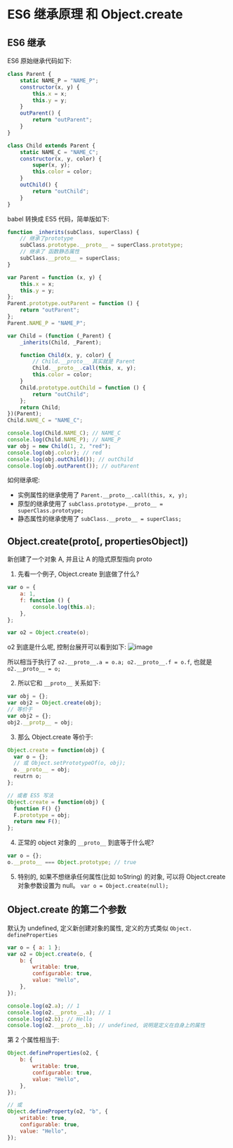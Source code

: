 # ES6 继承原理 和 Object.create

## ES6 继承

ES6 原始继承代码如下:

```javascript
class Parent {
	static NAME_P = "NAME_P";
	constructor(x, y) {
		this.x = x;
		this.y = y;
	}
	outParent() {
		return "outParent";
	}
}

class Child extends Parent {
	static NAME_C = "NAME_C";
	constructor(x, y, color) {
		super(x, y);
		this.color = color;
	}
	outChild() {
		return "outChild";
	}
}
```

babel 转换成 ES5 代码，简单版如下:

```javascript
function _inherits(subClass, superClass) {
	// 继承了prototype
	subClass.prototype.__proto__ = superClass.prototype;
	// 继承了 函数静态属性
	subClass.__proto__ = superClass;
}

var Parent = function (x, y) {
	this.x = x;
	this.y = y;
};
Parent.prototype.outParent = function () {
	return "outParent";
};
Parent.NAME_P = "NAME_P";

var Child = (function (_Parent) {
	_inherits(Child, _Parent);

	function Child(x, y, color) {
		// Child.__proto__ 其实就是 Parent
		Child.__proto__.call(this, x, y);
		this.color = color;
	}
	Child.prototype.outChild = function () {
		return "outChild";
	};
	return Child;
})(Parent);
Child.NAME_C = "NAME_C";

console.log(Child.NAME_C); // NAME_C
console.log(Child.NAME_P); // NAME_P
var obj = new Child(1, 2, "red");
console.log(obj.color); // red
console.log(obj.outChild()); // outChild
console.log(obj.outParent()); // outParent
```

如何继承呢:

- 实例属性的继承使用了 `Parent.__proto__.call(this, x, y);`
- 原型的继承使用了 `subClass.prototype.__proto__ = superClass.prototype;`
- 静态属性的继承使用了 `subClass.__proto__ = superClass;`

## Object.create(proto[, propertiesObject])

新创建了一个对象 A, 并且让 A 的隐式原型指向 proto

1. 先看一个例子, Object.create 到底做了什么?

```javascript
var o = {
	a: 1,
	f: function () {
		console.log(this.a);
	},
};

var o2 = Object.create(o);
```

o2 到底是什么呢, 控制台展开可以看到如下:
![image](https://user-images.githubusercontent.com/32337542/67998065-e7bea800-fc91-11e9-9587-8c5c4905284f.png)

所以相当于执行了
`o2.__proto__.a = o.a; o2.__proto__.f = o.f`, 也就是 `o2.__proto__ = o;`

2. 所以它和 `__proto__` 关系如下:

```javascript
var obj = {};
var obj2 = Object.create(obj);
// 等价于
var obj2 = {};
obj2.__protp__ = obj;
```

3. 那么 Object.create 等价于:

```javascript
Object.create = function(obj) {
  var o = {};
  // 或 Object.setPrototypeOf(o, obj);
  o.__proto__ = obj;
  reutrn o;
};

// 或者 ES5 写法
Object.create = function(obj) {
  function F() {}
  F.prototype = obj;
  return new F();
};
```

4. 正常的 object 对象的 `__proto__` 到底等于什么呢?

```javascript
var o = {};
o.__proto__ === Object.prototype; // true
```

5. 特别的, 如果不想继承任何属性(比如 toString) 的对象, 可以将 Object.create 对象参数设置为 null。
   `var o = Object.create(null);`

## Object.create 的第二个参数

默认为 undefined, 定义新创建对象的属性, 定义的方式类似 `Object. defineProperties`

```javascript
var o = { a: 1 };
var o2 = Object.create(o, {
	b: {
		writable: true,
		configurable: true,
		value: "Hello",
	},
});

console.log(o2.a); // 1
console.log(o2.__proto__.a); // 1
console.log(o2.b); // Hello
console.log(o2.__proto__.b); // undefined, 说明是定义在自身上的属性
```

第 2 个属性相当于:

```javascript
Object.defineProperties(o2, {
	b: {
		writable: true,
		configurable: true,
		value: "Hello",
	},
});

// 或
Object.defineProperty(o2, "b", {
	writable: true,
	configurable: true,
	value: "Hello",
});
```
